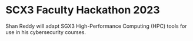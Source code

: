 # SCX3 Faculty Hackathon 2023

Shan Reddy will adapt SGX3 High-Performance Computing (HPC) tools for use in his cybersecurity courses. 
